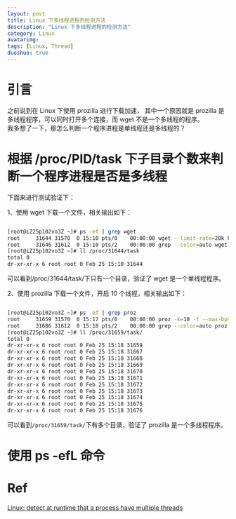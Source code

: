 ```yaml
---
layout: post
title: Linux 下多线程进程的检测方法
description: "Linux 下多线程进程的检测方法"
category: Linux
avatarimg:
tags: [Linux, Thread]
duoshuo: true
---
```


# 引言

之前说到在 Linux 下使用 prozilla 进行下载加速，
其中一个原因就是 prozilla 是多线程程序，可以同时打开多个连接，而 wget 不是一个多线程的程序。  
我多想了一下，那怎么判断一个程序进程是单线程还是多线程的？

# 根据 /proc/PID/task 下子目录个数来判断一个程序进程是否是多线程

下面来进行测试验证下：

1、使用 wget 下载一个文件，相关输出如下：

```bash

[root@iZ25p102vo3Z ~]# ps -ef | grep wget
root     31644 31570  0 15:10 pts/0    00:00:00 wget --limit-rate=20k http://xxx.xx
root     31646 31612  0 15:10 pts/2    00:00:00 grep --color=auto wget
[root@iZ25p102vo3Z ~]# ll /proc/31644/task
total 0
dr-xr-xr-x 6 root root 0 Feb 25 15:10 31644

```    

可以看到/proc/31644/task/下只有一个目录，验证了 wget 是一个单线程程序。

2、使用 prozilla 下载一个文件，开启 10 个线程，相关输出如下：  

```bash

[root@iZ25p102vo3Z ~]# ps -ef | grep proz
root     31659 31570  0 15:17 pts/0    00:00:00 proz -k=10 -f --max-bps=102400 http://xxx.xx
root     31686 31612  0 15:18 pts/2    00:00:00 grep --color=auto proz
[root@iZ25p102vo3Z ~]# ll /proc/31659/task/
total 0
dr-xr-xr-x 6 root root 0 Feb 25 15:18 31659
dr-xr-xr-x 6 root root 0 Feb 25 15:18 31667
dr-xr-xr-x 6 root root 0 Feb 25 15:18 31668
dr-xr-xr-x 6 root root 0 Feb 25 15:18 31669
dr-xr-xr-x 6 root root 0 Feb 25 15:18 31670
dr-xr-xr-x 6 root root 0 Feb 25 15:18 31671
dr-xr-xr-x 6 root root 0 Feb 25 15:18 31672
dr-xr-xr-x 6 root root 0 Feb 25 15:18 31673
dr-xr-xr-x 6 root root 0 Feb 25 15:18 31674
dr-xr-xr-x 6 root root 0 Feb 25 15:18 31675
dr-xr-xr-x 6 root root 0 Feb 25 15:18 31676

```    

可以看到`/proc/31659/task/`下有多个目录，验证了 prozilla 是一个多线程程序。

# 使用 ps -efL 命令

# Ref
[Linux: detect at runtime that a process have multiple threads](http://stackoverflow.com/questions/4125898/linux-detect-at-runtime-that-a-process-have-multiple-threads)  

